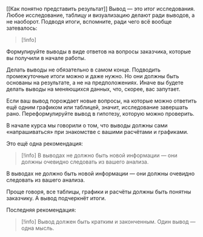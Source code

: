 [[Как понятно представить результат]]
Вывод — это итог исследования. Любое исследование, таблицу и визуализацию делают ради выводов, а не наоборот. Подводя итоги, вспомните, ради чего всё вообще затевалось:

> [!info] 
> >
Формулируйте выводы в виде ответов на вопросы заказчика, которые вы получили в начале работы.

Делать выводы не обязательно в самом конце. Подводить промежуточные итоги можно и даже нужно. Но они должны быть основаны на результате, а не на предположениях. Иначе вы будете делать выводы на меняющихся данных, что, скорее, вас запутает.

Если ваш вывод порождает новые вопросы, на которые можно ответить ещё одним графиком или таблицей, значит, исследование завершать рано. Переформулируйте вывод в гипотезу, которую можно проверить.

В начале курса мы говорили о том, что выводы должны сами «напрашиваться» при знакомстве с вашими расчётами и графиками.

Это ещё одна рекомендация:

> [!info] 
> В выводах не должно быть новой информации — они должны очевидно следовать из вашего анализа.

В выводах не должно быть новой информации — они должны очевидно следовать из вашего анализа.

Проще говоря, все таблицы, графики и расчёты должны быть понятны заказчику. А вывод подчеркнёт итоги.

Последняя рекомендация:

>[!info]
Вывод должен быть кратким и законченным. Один вывод — одна мысль.

